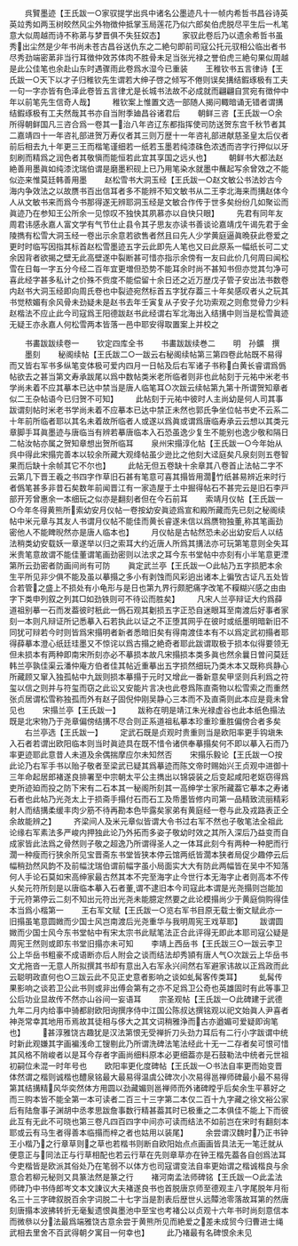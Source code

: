 <!-- { "loadSidebar": true } -->
　　呉贒墨迹【王氏跋一○家驭提学出呉中诸名公墨迹凡十一帧内希哲书昌谷诗英英竝秀如两玉树皎然风尘外物徴仲抵掌玉局莲花乃似六郎矣伯虎脱尽平生后一札笔意大似周越而诗不称苐与梦晋俱不失狂奴态】
　　家驭此卷后乃以遗余希哲书虽秀出尘然是少年书尚未苍古昌谷送仇东之二絶句即前司寇公托元驭相公临出者书尽秀劲端密苐非当行耳徴仲效苏体肉不胜骨未足当张光禄之誉伯虎三絶句果似周越是此公佳笔也余赴山东时遇骤雨此卷爲水湿今已重装
　　王稚钦书五言律诗【王氏跋一○天下以才子归稚钦先生谓若大绅子啓之倾写不倦则误矣搆结鍜琢极有工夫一句一字亦皆有色泽此卷皆五言律尤是长城书法故不必成就而翩翩自赏宛有徴仲中年以前笔先生信奇人哉】
　　稚钦案上惟置文选一部随人揭问輙暗诵无错者谓搆结鍜琢极有工夫然哉其书亦自当附季廸昌谷诸君后
　　朝鲜三咨【王氏跋一○余所得朝鲜国凡三咨合爲一卷其一治八年咨辽东都指挥使司防送贺东宫千秋节者其二嘉靖四十一年咨礼部进贺万寿仪者其三则万歴十一年咨礼部进献慈圣皇太后仪者前后相去九十年更三王而楷笔谨细若一纸若玉墨若纯漆硃色浓透而咨字行押似以牙刻刷而精爲之润色者其敬愼而能恒若此宜其享国之远乆也】
　　朝鲜书大都法赵絶善用墨眞如纯漆沈瑞伯谓是磨墨积砚上已乃用笔染水就墨中蘸起写余曾效之不能似迩来惟莫廷韩善用墨
　　赵松雪书大洞玉经【王氏跋一○赵文敏公书法妙古今海内争效法之以故赝书百出信耳者多不能辨不知文敏书从二王李北海来而搆赵体今人从文敏书来而爲今书那得遂无辨耶洞玉经是文敏合作传于世多矣纷纷几如聚讼而眞迹乃在参知王公所余一见惊叹不独快其夙慕亦以自快只眼】
　　先君有同年友周君讳感永嘉人富文学有气节仕止县令其子思友亦读书善谈论嘉靖戊午谒先君于金陵擕有松雪大洞玉经一卷出示余意若欲售者然且曰先人少学黄庭逼眞晩获此卷爱之更时时临写因指其标首赵松雪墨迹五字云此即先人笔也又曰此原系一幅纸长可二丈余因背者欲揭之壁无此高壁遂中裂断甚可惜亦指示余傍有一友曰此价几何周曰闻松雪在日每一字五分今经二百年宜更増但恐势不能耳余时尚不甚知书但亦觉其匀净可喜此经字甚多私计之价殊不赀度不能偿留十余日还之近万歴戊子管子安出法书数卷内赵书大洞玉经即向周氏卷也中裂迹宛然标首五字犹存葢三十年矣感叹者乆之玩其书觉秾媚有余风骨未劲疑未是赵书去年壬寅复从子安子允功索观之则愈觉骨力少料赵楷法不应止此今司寇爲王阳德跋赵书此经谓右军北海出入结搆中则当是松雪眞迹无疑王亦永嘉人何松雪两本皆落一邑中耶安得取置案上并校之

　　书畵跋跋续卷一
　　钦定四库全书
　　书畵跋跋续巻二
　　明　孙鑛　撰
　　墨刻
　　秘阁续帖【王氏跋二○一跋云右秘阁续帖第三第四卷此帖既不易得而又皆右军书多纵笔变体极可爱内四月一日帖及后右军诸子书称白黄长睿谓爲僞帖欲去之甚当第文寿承跋尾以爲中数帖类米老所临者则非也此帖刻于元祐中米老书学尚未着不应其摹本已达中禁当是唐人临笔耳○次跋云续帖第九第十所谓贺知章者似二王杂帖语今已归贺不可知】
　　此帖刻于元祐中彼时人主尚幼是何人司其事跋谓刻帖时米老书学尚未着不应摹本已达中禁正未然也郭氏争坐位帖书史不云系二十年前所临者耶以其名未着故所临者人或遂以爲眞或谓爲唐临寿承云云想以其类元章脚手耳眞墨迹与唐临当有辨若摹唐临本入石恐虽逸少复生不能别也逸少敬和隔日二帖汝帖亦属之贺知章想出贺所临耳
　　泉州宋搨淳化帖【王氏跋一○今年始从呉中得此宋搨完善本以较余所藏大观绛帖虽少逊比之他刻大迳庭矣凡泉刻则五卷智果而后缺十余帧其它不尔也】
　　此帖无但五卷缺十余章其八卷首止法帖二字不云第几下晋王羲之书四字作草旧石甚有笔意可喜其搨皆用濶竹纸甚易辨近来时行者僞笔甚多非昔石矣数年前闻晋江有一家造屋于土中掘得帖石不甚完云是旧石李戸部开芳曾惠余一本细玩之似亦是翻刻者但在今石前耳
　　索靖月仪帖【王氏跋一○今年冬得黄熊所索幼安月仪帖一卷按幼安眞迹爲宣和殿所藏而先已刻之秘阁续帖中米元章与其友人书谓月仪帖不能佳而黄长睿遂未信以爲赝物独董称其笔画劲密他人不能睥晲然亦是唐人临本也】
　　月仪帖是古帖然恐未必出幼安后人以结法稍类幼安载妖一章遂举以归之索耳大约近唐人所爲其搆法亦可玩第笔意则全失耳米贵笔意故谓不能佳董谓笔画劲密则以法求之耳今东书堂帖中亦刻有小半笔意更湮第所云劲密者防画间尚有可防
　　眞定武兰亭【王氏跋一○此帖乃五字损肥本余生平所见非少俱不能及虽以摹搨之多小有剥蚀而风彩逈出诸本上徧攷古证凡五处皆合若管之盛上不损处有小龟形与是日也第九界行颇肥痛字改笔不糢糊兴感之由由字下类申列叙之列其□如劲铁则可不待讼而胜矣】
　　凡宋人兰亭辩证大约爲薛道祖别摹一石而发葢彼时秖此一僞石观其劖损五字正恐自迷眼耳至南渡后好事者家刻一本则凡辩证所记悉摹入石若执此以证之不正堕其网乎在彼时或纸墨明暗新旧不同犹可辩若今时则皆爲宋搨明者新者悉暗旧矣有得南渡佳本有不以爲定武初搨者耶得薛摹本澄心纸廷珪墨又不惊诧以爲古搨之絶奇者耶此跋谓取极于损本似得要领无但未损本有两种即南宋所刻亦必不摹损本故凡宋搨损本类多眞也然余曩日曽问莫廷韩兰亭孰佳渠云潘仲庵方伯者佳其帖近重摹出五字损然细玩乃类木本又既称呉静心所藏顾又窜入独孤帖中九跋则损本摹搨于元时又增此一番新意矣甲坚则兵利爲之符玺以信之则并与符玺而窃之此讼又安能片言决也此卷爲陈直斋物以松雪索之而重然张贞居谓松雪称独孤而外有赵子固倪仲刚吴静心三本而不及直斋则此本应是竟未曾见也
　　宋搨兰亭【王氏跋一】
　　跋称在明是靖江朱光禄虚谷也此本纸色搨法既是北宋物乃于尧章偏傍结搆不尽合则正系道祖私摹本珍重珍重胜偏傍合者多矣
　　右兰亭选【王氏跋一】
　　定武石既是贞观时贵重则当是欧阳率更手钩塡朱入石者若谓出欧阳临本则当时眞迹具在既不惜令诸供奉摹搨矣何不即以摹入石而乃率更迹耶此意昔人未道及余偶揣摩应尔未知然否
　　宋搨乐毅论【王氏跋一○按此论乃右军手书以贻子敬者至梁武已疑其爲摹迹而陈文帝时赐始兴王贞观中进御十三年命起居郎褚遂良排署至中宗朝太平公主擕出以锦袋装之后变起咸阳老妪窃得爲吏所迹廹而投之防下宋有二石本其一秘阁所刻其一高绅学士家所藏葢它摹本之寿诸石者也此帖乃光尧太上于损斋手搨付石而石工及帋墨皆修内司第一品精致流丽精彩射人而结搆柔缓丰肉少筋不待再勘本色毕露矣家弟有黄庭经一卷与此及戎路表正仝余故能辨之】
　　齐梁间人及米元章似皆谓大令书过右军不然也子敬笔法全祖此论缘右军素法多严峻内押独此论乃外拓而多姿子敬幼时效之其所入深后乃益变而自成家皆此法爲之骨然则子敬之超逸乃所谓得圣人之一体耳此刻今有两种一种肥而行濶一种瘦而行狭余所见宝晋斋东书堂皆狭本停云馆两纸皆濶本狭者局促少趣停云后幅稍劲然风韵不及前幅沈瑞伯谓前幅字虽小局面实大大有防此两幅皆在吴中不知落何人手论石莫如宋高绅家最古然其本不完至海字止今世行本无海字止者则高本不传乆矣元符所刻是以唐临本摹入石者董谓不逮旧本今司寇此本谓是光尧搨则岂能加于元符第停云二刻不知出元符出光尧未能臆定然要之此论模搨尚少于黄庭倘购得佳本当爲小楷第一
　　王右军文赋【王氏跋一○览右军书目原无载士衡文赋此亦一旧搨虽笔意圆媺而少国士风岂南渡后光尧重华与我明周宪王戏草耶】
　　跋谓圆媺而少国士风今东书堂帖中有宋太宗书此赋笔法正合此评得无即此本耶司寇公疑是周宪王然则或即东书堂旧搨亦未可知
　　李靖上西岳书【王氏跋三○一跋云李卫公上华岳书粗豪不成语断亦后人附会之谈而结法却秀頴有唐人气○次跋云上华岳书文尤拖沓一无意人所拟撰其书却有意出入右军永兴间然右军避家讳故以正爲政而此云聪明政直何也○三跋云此不见正史意者影响之谈如虬髯客传类耳】
　　虬髯传果影响之谈若卫公此书则或非出傅会第有之亦不足爲卫公奇也英雄固时有此等事卫公后功业显故传不然亦山谷间一妄语耳
　　宗圣观帖【王氏跋一○此碑建于武德九年二月内给事中骑都尉欧阳询撰序侍中江国公陈叔达撰铭观以祀文始眞人尹喜者神尧常幸其地用币焉故其徒相与侈大之其文词稍雅浄而古亦遒媚可爱疑即询笔也】
　　甚淳雅饶古趣犹是汉法第恨无受禅折刀头劲力耳后有二行小字跋谓中统时新此观嫌其字画褊浅命工锼剔此乃所谓洗碑法笔法经此十无一二存者矣可恨可惜其风格不陗峻者以是耳今存者字画尚细料原本必更细葢亦是石鼓勒法中统者元世祖初嗣位未混一时年号也
　　欧阳率更化度碑帖【王氏跋一○书法自率更而始变晋体然谓之楷则诚楷也醴泉铭最大最易得温虞公碑次小次易得邕禅师碑最小最不易得第其结搆精风华奕然体方用圆以劲藏媚则邕禅师而外诸碑瞠乎后矣余生平慕好之而三购本皆不能全第一本可读者二百三十三字第二本仅二百十九字藏之徐文裕公家后有陆詹事子渊胡中丞孝思跋詹事数行精甚葢其时已极重之二本俱佳不能上下而彼此互有无此不可晓也第三卷凡四百四字中间亦可读而结法不如前岂在宋时有翻刻本耶或云有马生者得善本临搨而梓之者也姑用以装尾】
　　余尝谓汉魏时乃正书钟王小楷乃之行章草则之草也若楷书则断自欧阳始点点画画皆具法无一笔迁就从便意正与同法正与行草相配也若云行草在先则章草亦在钟王楷先葢各自创爲法耳今吏楷皆是欧派其俗处乃在笔弱不以体方也司寇谓变法自率更始谓之楷诚楷良与余意合若柳元秘则又具篆法然是篆之行
　　褚河南孟法师碑铭【王氏跋一○此孟法师碑乃中书侍郎岑文本文諌议大夫褚遂良书也首脱唐京师至德观主八字尾脱年月衔名三十三字碑叙脱百余字词脱二十七字当是割表后歴世乆远贉池零落故耳第的然唐刻唐搨本波拂转折无毫髪遗恨眞墨池中至宝也考褚公以贞观十六年书时尚刻意信本而微叅以分法最爲端雅饶古意余尝于黄熊所见而絶爱之差未成贸今归曹进士绳武相去里舍不百武得朝夕寓目一何幸也】
　　此乃褚最有名碑恨余未见
